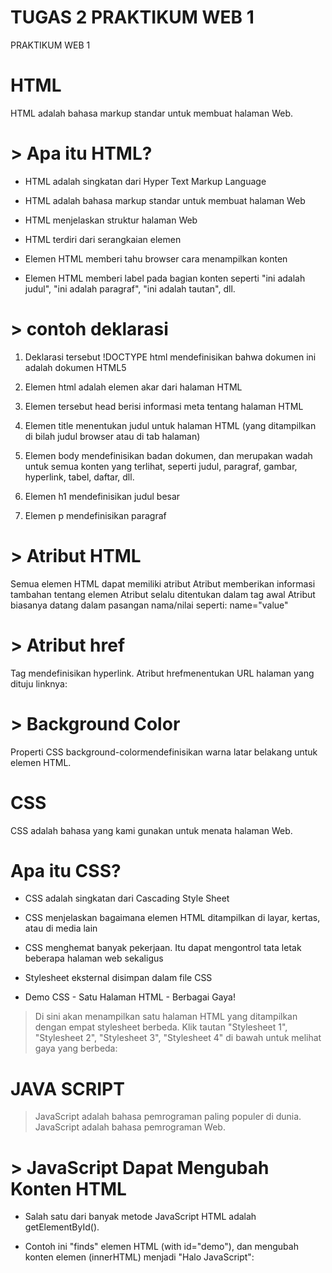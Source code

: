 # TUGAS 2 PRAKTIKUM WEB 1
PRAKTIKUM WEB 1

# HTML
HTML adalah bahasa markup standar untuk membuat halaman Web.

# > Apa itu HTML?
- HTML adalah singkatan dari Hyper Text Markup Language

- HTML adalah bahasa markup standar untuk membuat halaman Web

- HTML menjelaskan struktur halaman Web

- HTML terdiri dari serangkaian elemen

- Elemen HTML memberi tahu browser cara menampilkan konten

- Elemen HTML memberi label pada bagian konten seperti "ini adalah judul", "ini adalah paragraf", "ini adalah tautan", dll.

# > contoh deklarasi
1. Deklarasi tersebut !DOCTYPE html mendefinisikan bahwa dokumen ini adalah dokumen HTML5
2. Elemen html adalah elemen akar dari halaman HTML

3. Elemen tersebut head berisi informasi meta tentang halaman HTML
4. Elemen title menentukan judul untuk halaman HTML (yang ditampilkan di bilah judul browser atau di tab halaman)
5. Elemen body mendefinisikan badan dokumen, dan merupakan wadah untuk semua konten yang terlihat, seperti judul, paragraf, gambar, hyperlink, tabel, daftar, dll.
6. Elemen h1 mendefinisikan judul besar
7. Elemen p mendefinisikan paragraf

# > Atribut HTML
Semua elemen HTML dapat memiliki atribut
Atribut memberikan informasi tambahan tentang elemen
Atribut selalu ditentukan dalam tag awal
Atribut biasanya datang dalam pasangan nama/nilai seperti: name="value"
# > Atribut href
Tag <a>mendefinisikan hyperlink. Atribut hrefmenentukan URL halaman yang dituju linknya:

# > Background Color

Properti CSS background-colormendefinisikan warna latar belakang untuk elemen HTML.

# CSS

CSS adalah bahasa yang kami gunakan untuk menata halaman Web.

# Apa itu CSS?
- CSS adalah singkatan dari Cascading Style Sheet
- CSS menjelaskan bagaimana elemen HTML ditampilkan di layar, kertas, atau di media lain
- CSS menghemat banyak pekerjaan. Itu dapat mengontrol tata letak beberapa halaman web sekaligus
- Stylesheet eksternal disimpan dalam file CSS


- Demo CSS - Satu Halaman HTML - Berbagai Gaya!
> Di sini akan menampilkan satu halaman HTML yang ditampilkan dengan empat stylesheet berbeda. Klik tautan "Stylesheet 1", "Stylesheet 2", "Stylesheet 3", "Stylesheet 4" di bawah untuk melihat gaya yang berbeda:

# JAVA SCRIPT

> JavaScript adalah bahasa pemrograman paling populer di dunia.
> JavaScript adalah bahasa pemrograman Web.

# > JavaScript Dapat Mengubah Konten HTML
- Salah satu dari banyak metode JavaScript HTML adalah getElementById().

- Contoh  ini "finds" elemen HTML (with id="demo"), dan mengubah konten elemen (innerHTML) menjadi "Halo JavaScript":

